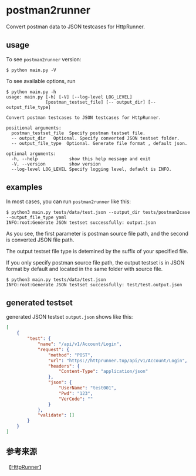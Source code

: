 # postman2runner


Convert postman data to JSON testcases for HttpRunner.

## usage

To see ``postman2runner`` version:

```shell
$ python main.py -V
```

To see available options, run

```shell
$ python main.py -h
usage: main.py [-h] [-V] [--log-level LOG_LEVEL]
               [postman_testset_file] [-- output_dir] [-- output_file_type]

Convert postman testcases to JSON testcases for HttpRunner.

positional arguments:
  postman_testset_file  Specify postman testset file.
  -- output_dir   Optional. Specify converted JSON testset folder.
  -- output_file_type  Optional. Generate file format , default json.

optional arguments:
  -h, --help            show this help message and exit
  -V, --version         show version
  --log-level LOG_LEVEL Specify logging level, default is INFO.
```

## examples

In most cases, you can run ``postman2runner`` like this:

```shell
$ python3 main.py tests/data/test.json --output_dir tests/postman2case --output_file_type yaml
INFO:root:Generate JSON testset successfully: output.json
```

As you see, the first parameter is postman source file path, and the second is converted JSON file path.

The output testset file type is detemined by the suffix of your specified file.

If you only specify postman source file path, the output testset is in JSON format by default and located in the same folder with source file.

```shell
$ python3 main.py tests/data/test.json
INFO:root:Generate JSON testset successfully: test/test.output.json
```

## generated testset

generated JSON testset ``output.json`` shows like this:

```json
[
    {
        "test": {
            "name": "/api/v1/Account/Login",
            "request": {
                "method": "POST",
                "url": "https://httprunner.top/api/v1/Account/Login",
                "headers": {
                    "Content-Type": "application/json"
                },
                "json": {
                    "UserName": "test001",
                    "Pwd": "123",
                    "VerCode": ""
                }
            },
            "validate": []
        }
    }
]
```

## 参考来源
【[HttpRunner](https://github.com/HttpRunner/postman2case)】

